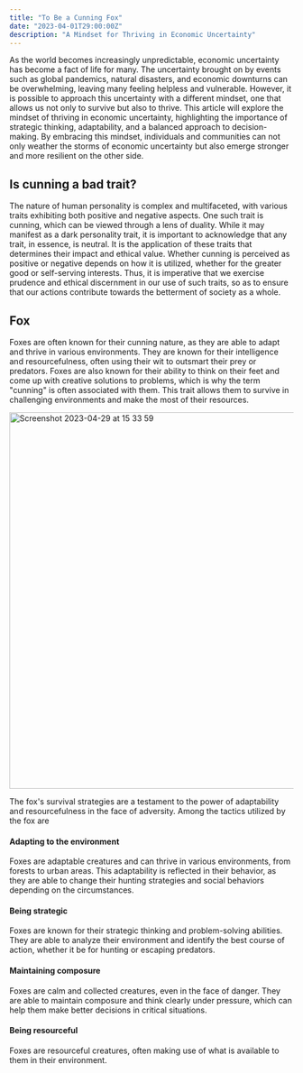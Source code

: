 ```yaml
---
title: "To Be a Cunning Fox"
date: "2023-04-01T29:00:00Z"
description: "A Mindset for Thriving in Economic Uncertainty"
---
```


As the world becomes increasingly unpredictable, economic uncertainty has become a fact of life for many. The uncertainty brought on by events such as global pandemics, natural disasters, and economic downturns can be overwhelming, leaving many feeling helpless and vulnerable. However, it is possible to approach this uncertainty with a different mindset, one that allows us not only to survive but also to thrive. This article will explore the mindset of thriving in economic uncertainty, highlighting the importance of strategic thinking, adaptability, and a balanced approach to decision-making. By embracing this mindset, individuals and communities can not only weather the storms of economic uncertainty but also emerge stronger and more resilient on the other side.

## Is cunning a bad trait?
The nature of human personality is complex and multifaceted, with various traits exhibiting both positive and negative aspects. One such trait is cunning, which can be viewed through a lens of duality. While it may manifest as a dark personality trait, it is important to acknowledge that any trait, in essence, is neutral. It is the application of these traits that determines their impact and ethical value. Whether cunning is perceived as positive or negative depends on how it is utilized, whether for the greater good or self-serving interests. Thus, it is imperative that we exercise prudence and ethical discernment in our use of such traits, so as to ensure that our actions contribute towards the betterment of society as a whole.


## Fox
Foxes are often known for their cunning nature, as they are able to adapt and thrive in various environments. They are known for their intelligence and resourcefulness, often using their wit to outsmart their prey or predators. Foxes are also known for their ability to think on their feet and come up with creative solutions to problems, which is why the term "cunning" is often associated with them. This trait allows them to survive in challenging environments and make the most of their resources.

<img width="668" alt="Screenshot 2023-04-29 at 15 33 59" src="https://user-images.githubusercontent.com/13312112/235308396-e9e8eddb-3eaf-4540-a7e9-158d189d0253.png">

The fox's survival strategies are a testament to the power of adaptability and resourcefulness in the face of adversity. Among the tactics utilized by the fox are

#### Adapting to the environment
Foxes are adaptable creatures and can thrive in various environments, from forests to urban areas. This adaptability is reflected in their behavior, as they are able to change their hunting strategies and social behaviors depending on the circumstances.

#### Being strategic
Foxes are known for their strategic thinking and problem-solving abilities. They are able to analyze their environment and identify the best course of action, whether it be for hunting or escaping predators.

#### Maintaining composure
Foxes are calm and collected creatures, even in the face of danger. They are able to maintain composure and think clearly under pressure, which can help them make better decisions in critical situations.

#### Being resourceful
Foxes are resourceful creatures, often making use of what is available to them in their environment.
